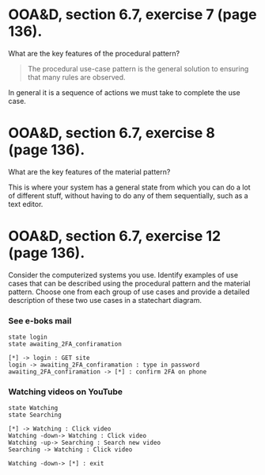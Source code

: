 # OOA&D, section 6.7, exercise 7 (page 136).
What are the key features of the procedural pattern?

> The procedural use-case pattern is the general solution to ensuring that many rules are observed.

In general it is a sequence of actions we must take to complete the use case.

# OOA&D, section 6.7, exercise 8 (page 136).
What are the key features of the material pattern?

This is where your system has a general state from which you can do a lot of different stuff, without having to do any of them sequentially, such as a text editor.

# OOA&D, section 6.7, exercise 12 (page 136).
Consider the computerized systems you use. Identify examples of use cases that can be described using the procedural pattern and the material pattern. Choose one from each group of use cases and provide a detailed description of these two use cases in a statechart diagram.

### See e-boks mail
```plantuml
state login
state awaiting_2FA_confiramation

[*] -> login : GET site
login -> awaiting_2FA_confiramation : type in password
awaiting_2FA_confiramation -> [*] : confirm 2FA on phone
```

### Watching videos on YouTube
```plantuml
state Watching
state Searching

[*] -> Watching : Click video
Watching -down-> Watching : Click video
Watching -up-> Searching : Search new video
Searching -> Watching : Click video

Watching -down-> [*] : exit
```
